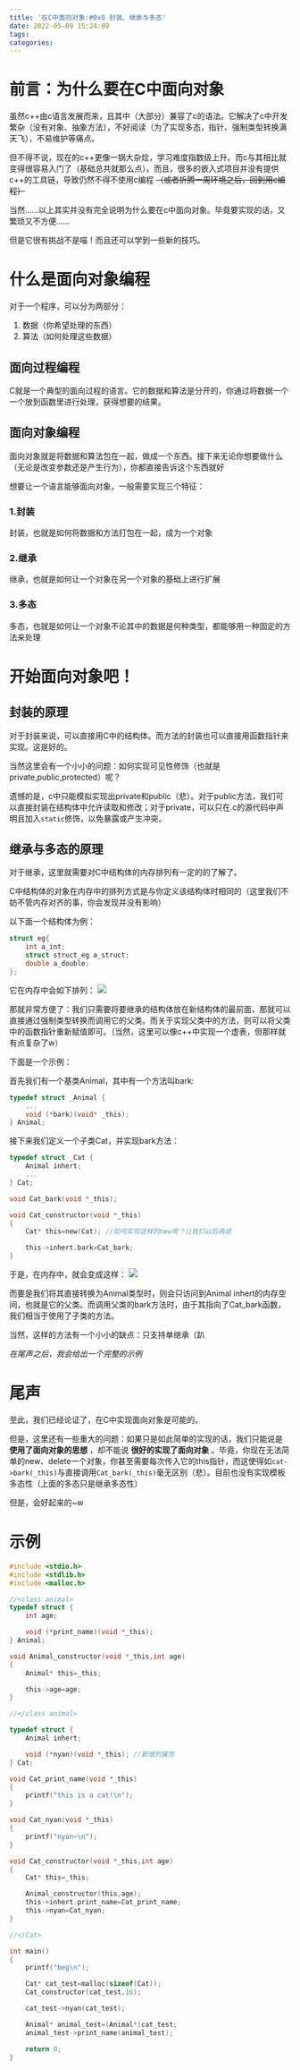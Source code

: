 ```yaml
---
title: '在C中面向对象:#0x0 封装、继承与多态'
date: 2022-05-09 15:24:09
tags:
categories:
---
```


# 前言：为什么要在C中面向对象

虽然c++由c语言发展而来，且其中（大部分）兼容了c的语法。它解决了c中开发繁杂（没有对象、抽象方法），不好阅读（为了实现多态，指针、强制类型转换满天飞），不易维护等痛点。

但不得不说，现在的c++更像一锅大杂烩，学习难度指数级上升。而c与其相比就变得很容易入门了（基础总共就那么点）。而且，很多的嵌入式项目并没有提供c++的工具链，导致仍然不得不使用c编程 ~~（或者折腾一周环境之后，回到用c编程）~~ 

当然……以上其实并没有完全说明为什么要在c中面向对象。毕竟要实现的话，又繁琐又不方便……

但是它很有挑战不是喵！而且还可以学到一些新的技巧。

# 什么是面向对象编程

对于一个程序，可以分为两部分：
1. 数据（你希望处理的东西）
2. 算法（如何处理这些数据）

## 面向过程编程

C就是一个典型的面向过程的语言。它的数据和算法是分开的，你通过将数据一个一个放到函数里进行处理，获得想要的结果。

## 面向对象编程

面向对象就是将数据和算法包在一起，做成一个东西。接下来无论你想要做什么（无论是改变参数还是产生行为），你都直接告诉这个东西就好

想要让一个语言能够面向对象，一般需要实现三个特征：

### 1.封装

封装，也就是如何将数据和方法打包在一起，成为一个对象

### 2.继承

继承，也就是如何让一个对象在另一个对象的基础上进行扩展

### 3.多态

多态，也就是如何让一个对象不论其中的数据是何种类型，都能够用一种固定的方法来处理

# 开始面向对象吧！

## 封装的原理

对于封装来说，可以直接用C中的结构体。而方法的封装也可以直接用函数指针来实现。这是好的。

当然这里会有一个小小的问题：如何实现可见性修饰（也就是private,public,protected）呢？

遗憾的是，c中只能模拟实现出private和public（悲）。对于public方法，我们可以直接封装在结构体中允许读取和修改；对于private，可以只在.c的源代码中声明且加入`static`修饰，以免暴露或产生冲突。

## 继承与多态的原理

对于继承，这里就需要对C中结构体的内存排列有一定的的了解了。

C中结构体的对象在内存中的排列方式是与你定义该结构体时相同的（这里我们不妨不管内存对齐的事，你会发现并没有影响）

以下面一个结构体为例：
```C
struct eg{
    int a_int;
    struct struct_eg a_struct;
    double a_double;
};
```

它在内存中会如下排列：
![](https://cdn.jsdelivr.net/gh/wychlw/img@main//img/20220509160838.png)

那就非常方便了：我们只需要将要继承的结构体放在新结构体的最前面，那就可以直接通过强制类型转换而调用它的父类。而关于实现父类中的方法，则可以将父类中的函数指针重新赋值即可。（当然，这里可以像c++中实现一个虚表，但那样就有点复杂了w）

下面是一个示例：

首先我们有一个基类Animal，其中有一个方法叫bark:
```C
typedef struct _Animal {
    ...
    void (*bark)(void* _this);
} Animal;
```

接下来我们定义一个子类Cat，并实现bark方法：
```C
typedef struct _Cat {
    Animal inhert;
    ...
} Cat;

void Cat_bark(void *_this);

void Cat_constructor(void *_this)
{
    Cat* this=new(Cat); //如何实现这样的new呢？让我们以后再说

    this->inhert.bark=Cat_bark;
}
```

于是，在内存中，就会变成这样：
![](https://cdn.jsdelivr.net/gh/wychlw/img@main//img/20220509161948.png)

而要是我们将其直接转换为Animal类型时，则会只访问到Animal inhert的内存空间，也就是它的父类。而调用父类的bark方法时，由于其指向了Cat_bark函数，我们相当于使用了子类的方法。

当然，这样的方法有一个小小的缺点：只支持单继承（趴

*在尾声之后，我会给出一个完整的示例*

# 尾声

至此，我们已经论证了，在C中实现面向对象是可能的。

但是，这里还有一些重大的问题：如果只是如此简单的实现的话，我们只能说是 **使用了面向对象的思想** ，却不能说 **很好的实现了面向对象** 。毕竟，你现在无法简单的new、delete一个对象，你甚至需要每次传入它的this指针，而这使得如`cat->bark(_this)`与直接调用`Cat_bark(_this)`毫无区别（悲）。目前也没有实现模板多态性（上面的多态只是继承多态性）

但是，会好起来的~w

# 示例

```C
#include <stdio.h>
#include <stdlib.h>
#include <malloc.h>

//<class animal>
typedef struct {
    int age;

    void (*print_name)(void *_this);
} Animal;

void Animal_constructor(void *_this,int age)
{
    Animal* this=_this;

    this->age=age;
}

//</class animal>

typedef struct {
    Animal inhert;

    void (*nyan)(void *_this); //新增的属性
} Cat;

void Cat_print_name(void *_this)
{
    printf("this is a cat!\n");
}

void Cat_nyan(void *_this)
{
    printf("nyan~\n");
}

void Cat_constructor(void *_this,int age)
{
    Cat* this=_this;

    Animal_constructor(this,age);
    this->inhert.print_name=Cat_print_name;
    this->nyan=Cat_nyan;
}

//</Cat>

int main()
{
    printf("beg\n");

    Cat* cat_test=malloc(sizeof(Cat));
    Cat_constructor(cat_test,16);

    cat_test->nyan(cat_test);

    Animal* animal_test=(Animal*)cat_test;
    animal_test->print_name(animal_test);

    return 0;
}
```